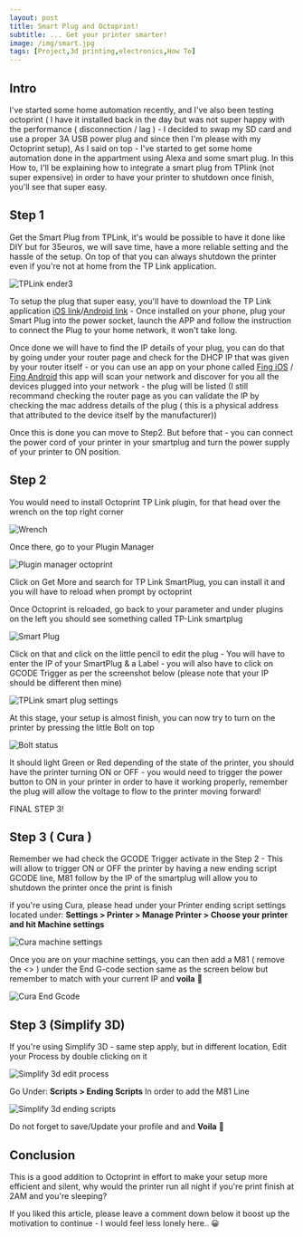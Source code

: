 ```yaml
---
layout: post
title: Smart Plug and Octoprint!
subtitle: ... Get your printer smarter!
image: /img/smart.jpg
tags: [Project,3d printing,electronics,How To]
---
```


## Intro

I've started some home automation recently, and I've also been testing octoprint ( I have it installed back in the day but was not super happy with the performance ( disconnection / lag ) - I decided to swap my SD card and use a proper 3A USB power plug and since then I'm please with my Octoprint setup), As I said on top - I've started to get some home automation done in the appartment using Alexa and some smart plug. In this How to, I'll be explaining how to integrate a smart plug from TPlink (not super expensive) in order to have your printer to shutdown once finish, you'll see that super easy.

## Step 1

Get the Smart Plug from TPLink, it's would be possible to have it done like DIY but for 35euros, we will save time, have a more reliable setting and the hassle of the setup. On top of that you can always shutdown the printer even if you're not at home from the TP Link application.

![TPLink ender3](https://i.gyazo.com/efc1fb19eaca1dab0f33a5c75c56ac31.jpg)

To setup the plug that super easy, you'll have to download the TP Link application [iOS link](https://itunes.apple.com/us/app/kasa-smart/id1034035493?mt=8)/[Android link](https://play.google.com/store/apps/details?id=com.tplink.kasa_android&hl=fr) - Once installed on your phone, plug your Smart Plug into the power socket, launch the APP and follow the instruction to connect the Plug to your home network, it won't take long.

Once done we will have to find the IP details of your plug, you can do that by going under your router page and check for the DHCP  IP that was given by your router itself - or you can use an app on your phone called [Fing iOS](https://itunes.apple.com/us/app/fing-network-scanner/id430921107?mt=8) / [Fing Android](https://play.google.com/store/apps/details?id=com.overlook.android.fing&hl=fr) this app will scan your network and discover for you all the devices plugged into your network - the plug will be listed (I still recommand checking the router page as you can validate the IP by checking the mac address details of the plug ( this is a physical address that attributed to the device itself by the manufacturer))

Once this is done you can move to Step2. But before that - you can connect the power cord of your printer in your smartplug and turn the power supply of your printer to ON position.

## Step 2

You would need to install Octoprint TP Link plugin, for that head over the wrench on the top right corner

![Wrench](https://i.gyazo.com/7aa49ec05e2d58b477bbd86748bbc957.png)

Once there, go to your Plugin Manager

![Plugin manager octoprint](https://i.gyazo.com/1dce9709b8d031c4f9bd5fe82c666129.png)

Click on Get More and search for TP Link SmartPlug, you can install it and you will have to reload when prompt by octoprint

Once Octoprint is reloaded, go back to your parameter and under plugins on the left you should see something called TP-Link smartplug

![Smart Plug](https://i.gyazo.com/4ef5efa75a54f3620759eb7387e9a1bd.png)

Click on that and click on the little pencil to edit the plug - You will have to enter the IP of your SmartPlug & a Label - you will also have to click on GCODE Trigger as per the screenshot below (please note that your IP should be different then mine)

![TPLink smart plug settings](https://i.gyazo.com/690402618c8a42b8223366fcec2b4192.png)

At this stage, your setup is almost finish, you can now try to turn on the printer by pressing the little Bolt on top

![Bolt status](https://i.gyazo.com/81031de902b1c9ecd7d8a4e888cd9b88.png)

It should light Green or Red depending of the state of the printer, you should have the printer turning ON or OFF - you would need to trigger the power button to ON in your printer in order to have it working properly, remember the plug will allow the voltage to flow to the printer moving forward!

FINAL STEP 3!

## Step 3 ( Cura )

Remember we had check the GCODE Trigger activate in the Step 2 - This will allow to trigger ON or OFF the printer by having a new ending script GCODE line, M81 follow by the IP of the smartplug will allow you to shutdown the printer once the print is finish

if you're using Cura, please head under your Printer ending script settings located under: **Settings > Printer > Manage Printer > Choose your printer and hit Machine settings**

![Cura machine settings](https://i.gyazo.com/445c142e38fb7952d43eef2d33eab49a.png)

Once you are on your machine settings, you can then add a M81 <IP> ( remove the <> ) under the End G-code section same as the screen below but remember to match with your current IP and **voila** 🤩

![Cura End Gcode](https://i.gyazo.com/cfc8370f55ada19148b9a01f03639df5.png)

## Step 3 (Simplify 3D)

If you're using Simplify 3D - same step apply, but in different location, Edit your Process by double clicking on it

![Simplify 3d edit process](https://i.gyazo.com/a92ce2b87d47f1f190a039ef2f335350.png)

Go Under: **Scripts > Ending Scripts** In order to add the M81 <IP> Line

![Simplify 3d ending scripts](https://i.gyazo.com/faaa1fe408cf205acd17ec29df9c763c.png)

Do not forget to save/Update your profile and and **Voila** 🤩

## Conclusion

This is a good addition to Octoprint in effort to make your setup more efficient and silent, why would the printer run all night if you're print finish at 2AM and you're sleeping?

If you liked this article, please leave a comment down below it boost up the motivation to continue - I would feel less lonely here.. 😀
